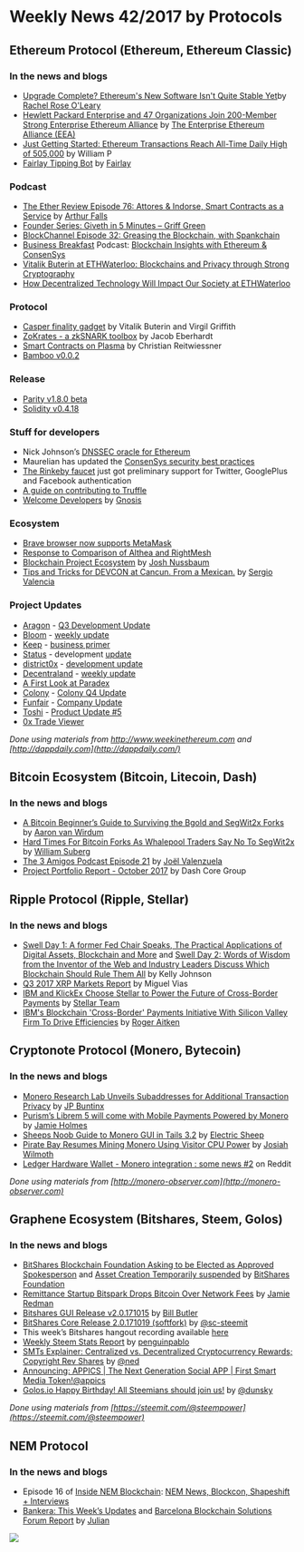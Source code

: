 
# Weekly News 42/2017 by Protocols
## Ethereum Protocol (Ethereum, Ethereum Classic)
### In the news and blogs

* [Upgrade Complete? Ethereum's New Software Isn't Quite Stable Yet](https://www.coindesk.com/update-complete-no-ethereums-new-software-isnt-stable-just-yet/)by [Rachel Rose O'Leary](https://www.coindesk.com/author/rachelroseoleary/)
* [Hewlett Packard Enterprise and 47 Organizations Join 200-Member Strong Enterprise Ethereum Alliance](https://entethalliance.org/hewlett-packard-enterprise-47-organizations-join-200-member-strong-enterprise-ethereum-alliance/) by [The Enterprise Ethereum Alliance (EEA)](https://entethalliance.org/)
* [Just Getting Started: Ethereum Transactions Reach All-Time Daily High of 505,000](https://www.cryptoanalyst.co/2017/10/19/ethereum-transactions-daily-high/?ref=rethtrader) by William P
* [Fairlay Tipping Bot](http://blog.fairlay.com/) by [Fairlay](http://fairlay.com/)

### Podcast
* [The Ether Review Episode 76: Attores & Indorse, Smart Contracts as a Service](https://etherreview.info/the-ether-review-76-attores-smart-contracts-as-a-service-a1334450a1b) by [Arthur Falls](https://etherreview.info/@arthurfalls)
* [Founder Series: Giveth in 5 Minutes – Griff Green](https://5mincrypto.com/episode/founder-series-giveth/)
* [BlockChannel Episode 32: Greasing the Blockchain, with Spankchain](http://thebitcoinpodcast.com/bc32/) 
* [Business Breakfast](https://omny.fm/shows/businessbreakfast) Podcast: [Blockchain Insights with Ethereum & ConsenSys](https://omny.fm/shows/businessbreakfast/blockchain-insights-with-ethereum-consensys-17-10)
* [Vitalik Buterin at ETHWaterloo: Blockchains and Privacy through Strong Cryptography](https://www.youtube.com/watch?v=9cDFpACnK1U)
* [How Decentralized Technology Will Impact Our Society at ETHWaterloo](https://www.youtube.com/watch?v=7qBRESY_Ejc)


### Protocol
* [Casper finality gadget](https://ethresear.ch/uploads/default/original/1X/1493a5e9434627fcf6d8ae62783b1f687c88c45c.pdf) by Vitalik Buterin and Virgil Griffith
* [ZoKrates - a zkSNARK toolbox](https://www.youtube.com/watch?v=_QyXreu64kQ) by Jacob Eberhardt
* [Smart Contracts on Plasma](https://www.youtube.com/watch?v=KzyqzEtEc3I) by Christian Reitwiessner
* [Bamboo v0.0.2](https://github.com/pirapira/bamboo/releases/tag/0.0.02)


### Release
* [Parity v1.8.0 beta](https://paritytech.io/blog/announcing-parity-1-8.html)
* [Solidity v0.4.18](https://github.com/ethereum/solidity/releases/tag/v0.4.18)


### Stuff for developers
* Nick Johnson’s [DNSSEC oracle for Ethereum](https://github.com/Arachnid/dnssec-oracle)
* Maurelian has updated the [ConsenSys security best practices](https://github.com/ConsenSys/smart-contract-best-practices) 
* [The Rinkeby faucet]( https://faucet.rinkeby.io/) just got preliminary support for Twitter, GooglePlus and Facebook authentication 
* [A guide on contributing to Truffle](https://github.com/trufflesuite/truffle/blob/master/CONTRIBUTING.md)
* [Welcome Developers](https://blog.gnosis.pm/welcome-developers-27a27901699f) by [Gnosis](https://blog.gnosis.pm/)


### Ecosystem
* [Brave browser now supports MetaMask](https://github.com/brave/browser-laptop/releases/tag/v0.19.53dev)
* [Response to Comparison of Althea and RightMesh](https://www.rightmesh.io/response-comparison-althea-rightmesh/)
* [Blockchain Project Ecosystem](https://medium.com/@josh_nussbaum/blockchain-project-ecosystem-8940ababaf27) by [Josh Nussbaum](https://medium.com/@josh_nussbaum)
* [Tips and Tricks for DEVCON at Cancun. From a Mexican.](https://medium.com/dopameme-io/tips-and-tricks-for-devcon-at-cancun-from-a-mexican-1adb13189883) by [Sergio Valencia](https://medium.com/@sergio.valencia)


### Project Updates
* [Aragon](https://aragon.one/) - [Q3 Development Update](https://blog.aragon.one/aragon-q3-development-update-ea69bc33f313)
* [Bloom](https://hellobloom.io/) - [weekly update](https://blog.hellobloom.io/bloom-weekly-update-10-16-478015df5c7b)
* [Keep](https://keep.network) - [business primer](https://keep.network/primer)
* [Status](https://status.im/) - development [update](https://blog.status.im/status-development-update-for-10th-12th-of-october-b2b93506e180)
* [district0x](https://district0x.io/) - [development update](https://blog.district0x.io/district0x-dev-update-october-17th-2017-6b1e837e49c4)
* [Decentraland](https://decentraland.org/) - [weekly update](https://blog.decentraland.org/decentraland-weekly-updates-1ceccb0a89de)
* [A First Look at Paradex](https://medium.com/paradex/paradex-first-look-e11260232354)
* [Colony](https://blog.colony.io/) - [Colony Q4 Update](https://blog.colony.io/colony-q4-update-287cda939fde)
* [Funfair](https://funfair.io/) - [Company Update](https://funfair.io/funfair-company-update-16th-october-2017/)
* [Toshi](https://blog.toshi.org/) - [Product Update #5](https://blog.toshi.org/product-update-5-new-bots-for-developers-further-ux-improvements-fd201af74abf)
* [0x Trade Viewer](http://0xtrades.info/)

*Done using materials from http://www.weekinethereum.com and [http://dappdaily.com](http://dappdaily.com/)*

## Bitcoin Ecosystem (Bitcoin, Litecoin, Dash)
### In the news and blogs
* [A Bitcoin Beginner’s Guide to Surviving the Bgold and SegWit2x Forks](https://bitcoinmagazine.com/articles/bitcoin-beginners-guide-surviving-bgold-and-segwit2x-forks/) by [Aaron van Wirdum](https://bitcoinmagazine.com/authors/aaron-van-wirdum/)
* [Hard Times For Bitcoin Forks As Whalepool Traders Say No To SegWit2x](https://cointelegraph.com/news/hard-times-for-bitcoin-forks-as-whalepool-traders-say-no-to-segwit2x) by [William Suberg](https://cointelegraph.com/authors/william_suberg)
* [The 3 Amigos Podcast Episode 21](https://www.dashforcenews.com/dash-force-news-3-amigos-podcast-episode-21-with-alex-werner-and-graham-de-barra/) by [Joël Valenzuela](https://www.dashforcenews.com/author/joelvalenzuela/)
* [Project Portfolio Report - October 2017](https://www.dash.org/forum/threads/project-portfolio-report-october-2017.17424/#post-142868) by Dash Core Group


## Ripple Protocol (Ripple, Stellar)
### In the news and blogs
* [Swell Day 1: A former Fed Chair Speaks, The Practical Applications of Digital Assets, Blockchain and More](https://ripple.com/insights/tragic-hero/swell-day-1-a-former-fed-chair-speaks-the-practical-applications-of-digital-assets-blockchain-and-more/) and [Swell Day 2: Words of Wisdom from the Inventor of the Web and Industry Leaders Discuss Which Blockchain Should Rule Them All](https://ripple.com/insights/tragic-hero/swell-day-2-words-of-wisdom-from-the-inventor-of-the-web-and-industry-leaders-discuss-which-blockchain-should-rule-them-all/) by Kelly Johnson
* [Q3 2017 XRP Markets Report](https://ripple.com/insights/q3-2017-xrp-markets-report/) by Miguel Vias
* [IBM and KlickEx Choose Stellar to Power the Future of Cross-Border Payments](https://www.stellar.org/blog/IBM-KlickEx-Partnership/) by [Stellar Team](https://www.stellar.org/blog/author/stellar-team/)
* [IBM's Blockchain 'Cross-Border' Payments Initiative With Silicon Valley Firm To Drive Efficiencies](https://www.forbes.com/sites/rogeraitken/2017/10/16/ibms-blockchain-cross-border-payments-initiative-with-silicon-valley-firm-to-drive-efficiencies#15e31da2e041) by [Roger Aitken](https://www.forbes.com/sites/rogeraitken/#18744f2ab42e)


## Cryptonote Protocol (Monero, Bytecoin)
### In the news and blogs
* [Monero Research Lab Unveils Subaddresses for Additional Transaction Privacy](https://themerkle.com/monero-research-lab-publishes-whitepaper-on-subaddresses-for-additional-transaction-privacy/) by [JP Buntinx](https://themerkle.com/author/writer10/)
* [Purism’s Librem 5 will come with Mobile Payments Powered by Monero](https://btcmanager.com/purisms-librem-5-will-power-mobile-payments-with-monero/) by [Jamie Holmes](https://btcmanager.com/author/jamie-holmes/)
* [Sheeps Noob Guide to Monero GUI in Tails 3.2](https://medium.com/@Electricsheep56/sheeps-noob-guide-to-monero-gui-in-tails-3-2-f23822499609) by [Electric Sheep](https://medium.com/@Electricsheep56)
* [Pirate Bay Resumes Mining Monero Using Visitor CPU Power](https://www.cryptocoinsnews.com/pirate-bay-resumes-mining-monero-using-visitor-cpu-power/) by [Josiah Wilmoth](https://www.cryptocoinsnews.com/author/josiah-wilmoth/)
* [Ledger Hardware Wallet - Monero integration : some news #2](https://www.reddit.com/r/Monero/comments/75w4s4/ledger_hardware_wallet_monero_integration_some/) on Reddit


*Done using materials from [http://monero-observer.com](http://monero-observer.com)* 


## Graphene Ecosystem (Bitshares, Steem, Golos)
### In the news and blogs
* [BitShares Blockchain Foundation Asking to be Elected as Approved Spokesperson](https://steemit.com/bitshares/@bitshares.fdn/bitshares-blockchain-foundation-asking-to-be-elected-as-approved-spokesperson) and [Asset Creation Temporarily suspended](http://www.bitshares.foundation/announcements/2017-10-19-bitshares-asset-creation-incident) by [BitShares Foundation](https://steemit.com/@bitshares.fdn)
* [Remittance Startup Bitspark Drops Bitcoin Over Network Fees](https://news.bitcoin.com/remittance-startup-bitspark-drops-bitcoin-over-network-fees/) by [Jamie Redman](https://news.bitcoin.com/author/jamieredman)
* [Bitshares GUI Release v2.0.171015](https://steemit.com/bitshares/@billbutler/bitshares-gui-release-v2-0-171015) by [Bill Butler](https://steemit.com/@billbutler)
* [BitShares Core Release 2.0.171019 (softfork)](https://steemit.com/bitshares/@sc-steemit/bitshares-core-release-2-0-171019-softfork) by [@sc-steemit](https://steemit.com/@sc-steemit) 
* This week’s Bitshares hangout recording available [here](https://steemit.com/eos-project/@officialfuzzy/bitshares-hangout-43-or-2017-10-21-or-sat-100pm-utc-or-opensource-agenda-beyondbit-payouts-powered-by-sp)
* [Weekly Steem Stats Report](https://steemit.com/steemit/@penguinpablo/weekly-steem-stats-report-monday-october-16-2017) by [penguinpablo](https://steemit.com/@penguinpablo)
* [SMTs Explainer: Centralized vs. Decentralized Cryptocurrency Rewards; Copyright Rev Shares](https://steemit.com/smt/@ned/smts-explainer-centralized-vs-decentralized-blockchain-rewards-copyright-rev-shares-video) by [@ned](https://steemit.com/@ned)
* [Announcing: APPICS | The Next Generation Social APP | First Smart Media Token!](https://steemit.com/steemit/@appics/announcing-appics-or-the-next-generation-social-app-or-first-smart-media-token)[@appics](https://steemit.com/@appics)
* [Golos.io Happy Birthday! All Steemians should join us!](https://steemit.com/art/@dunsky/golos-io-happy-birthday-all-steemians-should-join-us) by [@dunsky](https://steemit.com/@dunsky)

*Done using materials from [https://steemit.com/@steempower](https://steemit.com/@steempower)*

## NEM Protocol
### In the news and blogs
* Episode 16 of [Inside NEM Blockchain](https://www.youtube.com/channel/UCnsSiqyb0PuQkqT4v8Xjugw): [NEM News, Blockcon, Shapeshift + Interviews](https://www.youtube.com/watch?time_continue=1&v=wawoBRHuhdM)
* [Bankera: This Week’s Updates](https://nemflash.io/bankeraweeks-updates/) and [Barcelona Blockchain Solutions Forum Report](https://nemflash.io/barcelona-blockchain-solutions-forum/) by [Julian](https://nemflash.io/author/brainofmasses/)

[![](https://steemitimages.com/DQmbEbcsjyguMBcEVizcgQRrgWYRtGy4YAqPzhHUDzNqmQi/image.png)](http://company.cyber.fund/#newsletter)





